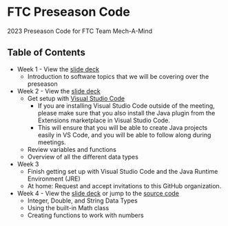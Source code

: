 # FTC Preseason Code

2023 Preseason Code for FTC Team Mech-A-Mind

## Table of Contents

- Week 1 - View the [slide deck](https://docs.google.com/presentation/d/1QfNDr9x5BeEUDjIt7QGF6Rs5zm911kqF-PtNiDliYdo/edit?usp=sharing)
  - Introduction to software topics that we will be covering over the preseason
- Week 2 - View the [slide deck](https://docs.google.com/presentation/d/1KB4D2F3mH-i5nOnRobVA0rzkrYq8DlHgGHkIc017OFk/edit?usp=sharing)
  - Get setup with [Visual Studio Code](https://code.visualstudio.com/download)
    - If you are installing Visual Studio Code outside of the meeting, please make sure that you also install the Java plugin from the Extensions marketplace in Visual Studio Code.
    - This will ensure that you will be able to create Java projects easily in VS Code, and you will be able to follow along during meetings.
  - Review variables and functions
  - Overview of all the different data types
- Week 3
  - Finish getting set up with Visual Studio Code and the Java Runtime Environment (JRE)
  - At home: Request and accept invitations to this GitHub organization.
- Week 4 - View the [slide deck](https://docs.google.com/presentation/d/1e9itmYeGhvFd5GAmDtI6j2ZiMRcQsltC3zLCzV6J850/edit?usp=sharing) or jump to the [source code](https://github.com/ftc-mech-a-mind/preseason-2023/tree/master/src/week4)
  - Integer, Double, and String Data Types
  - Using the built-in Math class
  - Creating functions to work with numbers
